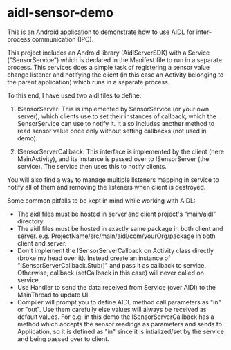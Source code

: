 # aidl-sensor-demo
This is an Android application to demonstrate how to use AIDL for inter-process communication (IPC). 

This project includes an Android library (AidlServerSDK) with a Service ("SensorService") which is declared in the Manifest file to run in a separate process. This 
services does a simple task of registering a sensor value change listener and notifying the client (in this case an Activity belonging to the parent application) 
which runs in a separate process.

To this end, I have used two aidl files to define: 

1) ISensorServer: This is implemented by SensorService (or your own server), which clients use to set their instances of callback, which the SensorService can use to notify it. 
It also includes another method to read sensor value once only without setting callbacks (not used in demo).

2) ISensorServerCallback: This interface is implemented by the client (here MainActivity), and its instance is passed over to ISensorServer (the service). The service
then uses this to notify clients.

You will also find a way to manage multiple listeners mapping in service to notify all of them and removing the listeners when client is destroyed.

Some common pitfalls to be kept in mind while working with AIDL:

* The aidl files must be hosted in server and client project's "main/aidl" directory.
* The aidl files must be hosted in exactly same package in both client and server. e.g. ProjectName/src/main/aidl/com/yourOrg/package in both client and server.
* Don't implement the ISensorServerCallback on Activity class directly (broke my head over it). Instead create an instance of "ISensorServerCallback.Stub()" and pass
it as callback to service. Otherwise, callback (setCallback in this case) will never called on service.
* Use Handler to send the data received from Service (over AIDl) to the MainThread to update UI.
* Compiler will prompt you to define AIDL method call parameters as "in" or "out". Use them carefully else values will always be received as default values. For e.g.
in this demo the ISensorServerCallback has a method which accepts the sensor readings as parameters and sends to Application, so it is defined as "in" since it
is intialized/set by the service and being passed over to client.

